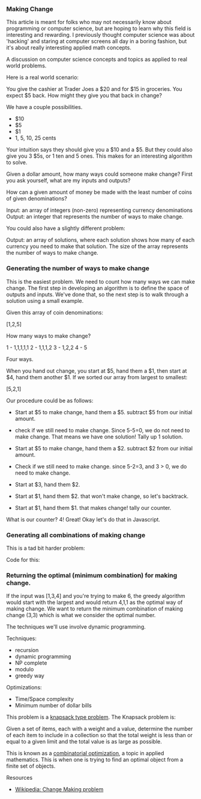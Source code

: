 ### Making Change

This article is meant for folks who may not necessarily know about programming or computer science, but are hoping to learn why this field is interesting and rewarding. I previously thought computer science was about 'hacking' and staring at computer screens all day in a boring fashion, but it's about really interesting applied math concepts. 

A discussion on computer science concepts and topics as applied to real world problems.

Here is a real world scenario:

You give the cashier at Trader Joes a $20 and for $15 in groceries. You expect $5 back. How might they give you that back in change?

We have a couple possibilities.

- $10
- $5
- $1
- 1, 5, 10, 25 cents

Your intuition says they should give you a $10 and a $5. But they could also give you 3 $5s, or 1 ten and 5 ones. This makes for an interesting algorithm to solve.

Given a dollar amount, how many ways could someone make change? First you ask yourself, what are my inputs and outputs? 

How can a given amount of money be made with the least number of coins of given denominations?

Input: an array of integers (non-zero) representing currency denominations
Output: an integer that represents the number of ways to make change.

You could also have a slightly different problem:

Output: an array of solutions, where each solution shows how many of each currency you need to make that solution. The size of the array represents the number of ways to make change.

### Generating the number of ways to make change

This is the easiest problem. We need to count how many ways we can make change. The first step in developing an algorithm is to define the space of outputs and inputs. We've done that, so the next step is to walk through a solution using a small example.

Given this array of coin denominations:

[1,2,5]

How many ways to make change?

1 - 1,1,1,1,1
2 - 1,1,1,2
3 - 1,2,2
4 - 5

Four ways.

When you hand out change, you start at $5, hand them a $1, then start at $4, hand them another $1. If we sorted our array from largest to smallest:

[5,2,1]

Our procedure could be as follows:

- Start at $5 to make change, hand them a $5. subtract $5 from our initial amount.
- check if we still need to make change. Since 5-5=0, we do not need to make change. That means we have one solution! Tally up 1 solution.

- Start at $5 to make change, hand them a $2. subtract $2 from our initial amount. 
- Check if we still need to make change. since 5-2=3, and 3 > 0, we do need to make change.
- Start at $3, hand them $2. 
- Start at $1, hand them $2. that won't make change, so let's backtrack.
- Start at $1, hand them $1. that makes change! tally our counter.

What is our counter? 4! Great! Okay let's do that in Javascript. 

<script src="https://gist.github.com/polinadotio/59ae053f208f8863018c.js"></script>

### Generating all combinations of making change

This is a tad bit harder problem:


Code for this:

<script src="https://gist.github.com/polinadotio/329ebc818695736c17f5.js"></script>

### Returning the optimal (minimum combination) for making change.

If the input was [1,3,4] and you're trying to make 6, the greedy algorithm would start with the largest and would return 4,1,1 as the optimal way of making change. We want to return the minimum combination of making change (3,3) which is what we consider the optimal number.

The techniques we'll use involve dynamic programming.

Techniques:

- recursion
- dynamic programming
- NP complete 
- modulo
- greedy way

Optimizations:

- Time/Space complexity
- Minimum number of dollar bills

This problem is a [knapsack type problem](https://en.wikipedia.org/wiki/Knapsack_problem). The Knapsack problem is:

Given a set of items, each with a weight and a value, determine the number of each item to include in a collection so that the total weight is less than or equal to a given limit and the total value is as large as possible.

This is known as a [combinatorial optimization](https://en.wikipedia.org/wiki/Combinatorial_optimization), a topic in applied mathematics. This is when one is trying to find an optimal object from a finite set of objects. 

Resources

- [Wikipedia: Change Making problem](https://en.wikipedia.org/wiki/Change-making_problem)







